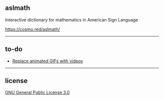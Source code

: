 ## aslmath

Interactive dictionary for mathematics in American Sign Language

https://cosmo.red/aslmath/

---

## to-do
* [Replace animated GIFs with videos](https://developers.google.com/web/fundamentals/performance/optimizing-content-efficiency/replace-animated-gifs-with-video/)

---

## license

[GNU General Public License 3.0](LICENSE)
